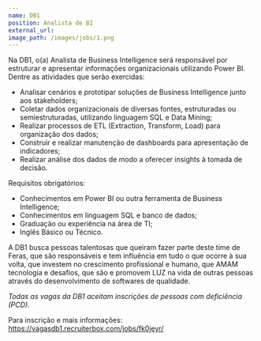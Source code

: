 ```yaml
---
name: DB1
position: Analista de BI
external_url:
image_path: /images/jobs/1.png
---
```

Na DB1, o(a) Analista de Business Intelligence será responsável por estruturar e apresentar informações organizacionais utilizando Power BI. Dentre as atividades que serão exercidas:

  - Analisar cenários e prototipar soluções de Business Intelligence junto aos stakeholders;
  - Coletar dados organizacionais de diversas fontes, estruturadas ou semiestruturadas, utilizando linguagem SQL e Data Mining;
  - Realizar processos de ETL (Extraction, Transform, Load) para organização dos dados;
  - Construir e realizar manutenção de dashboards para apresentação de indicadores;
  - Realizar análise dos dados de modo a oferecer insights à tomada de decisão.

Requisitos obrigatórios:

  - Conhecimentos em Power BI ou outra ferramenta de Business Intelligence;
  - Conhecimentos em linguagem SQL e banco de dados;
  - Graduação ou experiência na área de TI;
  - Inglês Básico ou Técnico.

A DB1 busca pessoas talentosas que queiram fazer parte deste time de Feras, que são responsáveis e tem influência em tudo o que ocorre à sua volta, que investem no crescimento profissional e humano, que AMAM tecnologia e desafios, que são e promovem LUZ na vida de outras pessoas através do desenvolvimento de softwares de qualidade.  

*Todas as vagas da DB1 aceitam inscrições de pessoas com deficiência (PCD).*

Para inscrição e mais informações: https://vagasdb1.recruiterbox.com/jobs/fk0jeyr/
